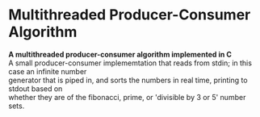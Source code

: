 # Multithreaded Producer-Consumer Algorithm
<b>A multithreaded producer-consumer algorithm implemented in C</b>
<br>
A small producer-consumer implememtation that reads from stdin; in this case an infinite number<br>
generator that is piped in, and sorts the numbers in real time, printing to stdout based on <br>
whether they are of the fibonacci, prime, or 'divisible by 3 or 5' number sets.
